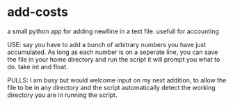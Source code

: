 # add-costs
a small python app for adding newlline in a text file. usefull for accounting

USE:
say you have to add a bunch of arbitrary numbers you have just accumulated. As long as each number is on a seperate line, you can save the file in your home directory and run the script it will prompt you what to do. take int and float.

PULLS:
I am busy but would welcome input on my next addition, to allow the file to be in any directory and the script automatically detect the working directory you are in running the script.
